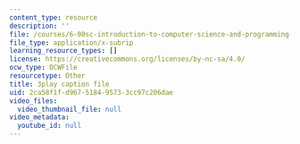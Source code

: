 ```yaml
---
content_type: resource
description: ''
file: /courses/6-00sc-introduction-to-computer-science-and-programming-spring-2011/2ca58f1fd967518495733cc97c206dae_TIQTYgmavC4.vtt
file_type: application/x-subrip
learning_resource_types: []
license: https://creativecommons.org/licenses/by-nc-sa/4.0/
ocw_type: OCWFile
resourcetype: Other
title: 3play caption file
uid: 2ca58f1f-d967-5184-9573-3cc97c206dae
video_files:
  video_thumbnail_file: null
video_metadata:
  youtube_id: null
---
```

